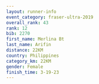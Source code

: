 ```yaml
---
layout: runner-info
event_category: fraser-ultra-2019 
overall_rank: 43
rank: 12
bib: 2270
first_name: Merlina Bt
last_name: Arifin
distance: 22KM
country: Philippines
category_km: 22KM
gender: Female
finish_time: 3-19-23
---
```

